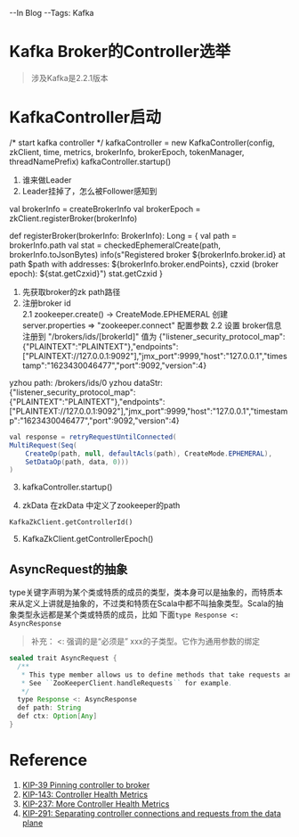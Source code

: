 --In Blog
--Tags: Kafka

# Kafka Broker的Controller选举

>涉及Kafka是2.2.1版本

# KafkaController启动
/* start kafka controller */
kafkaController = new KafkaController(config, zkClient, time, metrics, brokerInfo, brokerEpoch, tokenManager, threadNamePrefix)
kafkaController.startup()



1. 谁来做Leader
2. Leader挂掉了，怎么被Follower感知到








val brokerInfo = createBrokerInfo
val brokerEpoch = zkClient.registerBroker(brokerInfo)


def registerBroker(brokerInfo: BrokerInfo): Long = {
    val path = brokerInfo.path
    val stat = checkedEphemeralCreate(path, brokerInfo.toJsonBytes)
    info(s"Registered broker ${brokerInfo.broker.id} at path $path with addresses: ${brokerInfo.broker.endPoints}, czxid (broker epoch): ${stat.getCzxid}")
    stat.getCzxid
}


1. 先获取broker的zk path路径
2. 注册broker id    
2.1 zookeeper.create() ->  CreateMode.EPHEMERAL 创建server.properties => "zookeeper.connect" 配置参数
2.2 设置 broker信息 注册到 "/brokers/ids/[brokerId]" 值为 {"listener_security_protocol_map":{"PLAINTEXT":"PLAINTEXT"},"endpoints":["PLAINTEXT://127.0.0.1:9092"],"jmx_port":9999,"host":"127.0.0.1","timestamp":"1623430046477","port":9092,"version":4}



yzhou path: /brokers/ids/0
yzhou dataStr: {"listener_security_protocol_map":{"PLAINTEXT":"PLAINTEXT"},"endpoints":["PLAINTEXT://127.0.0.1:9092"],"jmx_port":9999,"host":"127.0.0.1","timestamp":"1623430046477","port":9092,"version":4}


```java
val response = retryRequestUntilConnected(
MultiRequest(Seq(
    CreateOp(path, null, defaultAcls(path), CreateMode.EPHEMERAL),
    SetDataOp(path, data, 0)))
)
```
3. kafkaController.startup()



4. zkData
在zkData 中定义了zookeeper的path


`KafkaZkClient.getControllerId()`       


5. KafkaZkClient.getControllerEpoch()


## AsyncRequest的抽象
type关键字声明为某个类或特质的成员的类型，类本身可以是抽象的，而特质本来从定义上讲就是抽象的，不过类和特质在Scala中都不叫抽象类型。Scala的抽象类型永远都是某个类或特质的成员，比如 下面`type Response <: AsyncResponse`

>补充： <: 强调的是“必须是” xxx的子类型。它作为通用参数的绑定

```java
sealed trait AsyncRequest {
  /**
   * This type member allows us to define methods that take requests and return responses with the correct types.
   * See ``ZooKeeperClient.handleRequests`` for example.
   */
  type Response <: AsyncResponse
  def path: String
  def ctx: Option[Any]
}
```





# Reference
1. [KIP-39 Pinning controller to broker](https://cwiki.apache.org/confluence/display/KAFKA/KIP-39+Pinning+controller+to+broker)
2. [KIP-143: Controller Health Metrics](https://cwiki.apache.org/confluence/display/KAFKA/KIP-143%3A+Controller+Health+Metrics)
3. [KIP-237: More Controller Health Metrics](https://cwiki.apache.org/confluence/display/KAFKA/KIP-237%3A+More+Controller+Health+Metrics)
4. [KIP-291: Separating controller connections and requests from the data plane](https://cwiki.apache.org/confluence/display/KAFKA/KIP-291%3A+Separating+controller+connections+and+requests+from+the+data+plane)